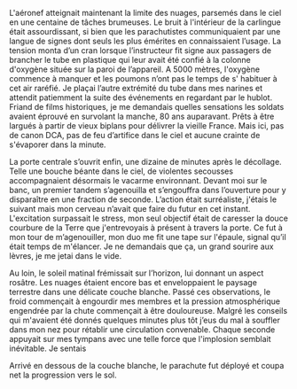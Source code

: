 L'aéronef atteignait maintenant la limite des nuages, parsemés dans le ciel en une centaine de tâches brumeuses. Le bruit à l'intérieur de la carlingue était assourdissant, si bien que les parachutistes communiquaient par une langue de signes dont seuls les plus émérites en connaissaient l’usage.
La tension monta d’un cran lorsque l’instructeur fit signe aux passagers de brancher le tube en plastique qui leur avait été confié à la colonne d'oxygène située sur la paroi de l’appareil. A 5000 mètres, l'oxygène commence à manquer et les poumons n’ont pas le temps de s' habituer à cet air raréfié. Je plaçai l’autre extrémité du tube dans mes narines et attendit patiemment la suite des événements en regardant par le hublot.
Friand de films historiques, je me demandais quelles sensations les soldats avaient éprouvé en survolant la manche, 80 ans auparavant. Prêts à être largués à partir de vieux biplans pour délivrer la vieille France. Mais ici, pas de canon DCA, pas de feu d’artifice dans le ciel et aucune crainte de s'évaporer dans la minute.

La porte centrale s’ouvrit enfin, une dizaine de minutes après le décollage. Telle une bouche béante dans le ciel, de violentes secousses accompagnaient désormais le vacarme environnant. Devant moi sur le banc, un premier tandem s’agenouilla et s’engouffra dans l’ouverture pour y disparaître en une fraction de seconde. L’action était surréaliste, j'étais le suivant mais mon cerveau n’avait que faire du futur en cet instant. L'excitation surpassait le stress, mon seul objectif était de caresser la douce courbure de la Terre que j'entrevoyais à présent à travers la porte. Ce fut à mon tour de m’agenouiller, mon duo me fit une tape sur l'épaule, signal qu’il était temps de m'élancer. Je ne demandais que ça, un grand sourire aux lèvres, je me jetai dans le vide.

Au loin, le soleil matinal frémissait sur l’horizon, lui donnant un aspect rosâtre. Les nuages étaient encore bas et enveloppaient le paysage terrestre dans une délicate couche blanche. Passé ces observations, le froid commençait à engourdir mes membres et la pression atmosphérique engendrée par la chute commençait à être douloureuse. Malgré les conseils qui m'avaient été donnés quelques minutes plus tôt j’eus du mal à souffler dans mon nez pour rétablir une circulation convenable. Chaque seconde appuyait sur mes tympans avec une telle force que l'implosion semblait inévitable. Je sentais

Arrivé en dessous de la couche blanche, le parachute fut déployé et coupa net la progression vers le sol.
